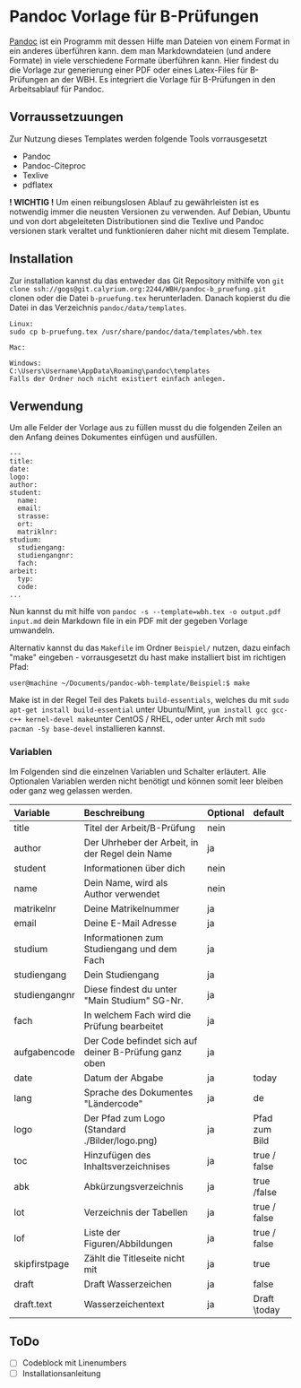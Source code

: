 # Pandoc Vorlage für B-Prüfungen

[Pandoc](https://pandoc.org) ist ein Programm mit dessen Hilfe man Dateien von einem Format in ein anderes überführen kann. dem man Markdowndateien (und andere Formate) in viele verschiedene Formate überführen kann.
Hier findest du die Vorlage zur generierung einer PDF oder eines Latex-Files für B-Prüfungen an der WBH. Es integriert die Vorlage für B-Prüfungen in den Arbeitsablauf für Pandoc.

## Vorraussetzuungen
Zur Nutzung dieses Templates werden folgende Tools vorrausgesetzt

- Pandoc
- Pandoc-Citeproc
- Texlive
- pdflatex

**! WICHTIG !** Um einen reibungslosen Ablauf zu gewährleisten ist es notwendig immer die neusten Versionen zu verwenden. Auf Debian, Ubuntu und von dort abgeleiteten Distributionen sind die Texlive und Pandoc versionen stark veraltet und funktionieren daher nicht mit diesem Template.

## Installation

Zur installation kannst du das entweder das Git Repository mithilfe von `git clone ssh://gogs@git.calyrium.org:2244/WBH/pandoc-b_pruefung.git` clonen oder die Datei `b-pruefung.tex` herunterladen. Danach kopierst du die Datei in das Verzeichnis `pandoc/data/templates`.

```
Linux:
sudo cp b-pruefung.tex /usr/share/pandoc/data/templates/wbh.tex

Mac:

Windows:
C:\Users\Username\AppData\Roaming\pandoc\templates
Falls der Ordner noch nicht existiert einfach anlegen.

```


## Verwendung

Um alle Felder der Vorlage aus zu füllen musst du die folgenden Zeilen an den Anfang deines Dokumentes einfügen und ausfüllen.

```
---
title:
date:
logo:
author:
student:
  name:
  email:
  strasse:
  ort:
  matriklnr:
studium:
  studiengang:
  studiengangnr:
  fach:
arbeit:
  typ:
  code:
...
```

Nun kannst du mit hilfe von `pandoc -s --template=wbh.tex -o output.pdf input.md` dein Markdown file in ein PDF mit der gegeben Vorlage umwandeln.

Alternativ kannst du das `Makefile` im Ordner `Beispiel/` nutzen, dazu einfach "make" eingeben - vorrausgesetzt du hast make installiert bist im richtigen Pfad:

`user@machine ~/Documents/pandoc-wbh-template/Beispiel:$ make`

Make ist in der Regel Teil des Pakets `build-essentials`, welches du mit  `sudo apt-get install build-essential` unter Ubuntu/Mint, `yum install gcc gcc-c++ kernel-devel make`unter CentOS / RHEL, oder unter Arch mit `sudo pacman -Sy base-devel` installieren kannst.

### Variablen

Im Folgenden sind die einzelnen Variablen und Schalter erläutert. Alle Optionalen Variablen werden nicht benötigt und können somit leer bleiben oder ganz weg gelassen werden.

|   Variable    |                     Beschreibung                      | Optional |    default    |
|:------------- |:----------------------------------------------------- |:-------- |:------------- |
| title         | Titel der Arbeit/B-Prüfung                            | nein     |               |
| author        | Der Uhrheber der Arbeit, in der Regel dein Name       | ja       |               |
| student       | Informationen über dich                               | nein     |               |
| name          | Dein Name, wird als Author verwendet                  | nein     |               |
| matrikelnr    | Deine Matrikelnummer                                  | ja       |               |
| email         | Deine E-Mail Adresse                                  | ja       |               |
| studium       | Informationen zum Studiengang und dem Fach            | ja       |               |
| studiengang   | Dein Studiengang                                      | ja       |               |
| studiengangnr | Diese findest du unter "Main Studium" SG-Nr.          | ja       |               |
| fach          | In welchem Fach wird die Prüfung bearbeitet           | ja       |               |
| aufgabencode  | Der Code befindet sich auf deiner B-Prüfung ganz oben | ja       |               |
| date          | Datum der Abgabe                                      | ja       | today         |
| lang          | Sprache des Dokumentes "Ländercode"                   | ja       | de            |
| logo          | Der Pfad zum Logo (Standard ./Bilder/logo.png)        | ja       | Pfad zum Bild |
| toc           | Hinzufügen des Inhaltsverzeichnises                   | ja       | true / false  |
| abk           | Abkürzungsverzeichnis                                 | ja       | true /false   |
| lot           | Verzeichnis der Tabellen                              | ja       | true / false  |
| lof           | Liste der Figuren/Abbildungen                         | ja       | true / false  |
| skipfirstpage | Zählt die Titleseite nicht mit                        | ja       | true          |
| draft	| Draft Wasserzeichen | ja | false |
| draft.text | Wasserzeichentext | ja | Draft \today |

## ToDo

- [ ] Codeblock mit Linenumbers
- [ ] Installationsanleitung
